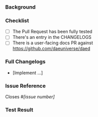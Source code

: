 <!-- NOTE: Please read the CONTRIBUTING.md guidelines before submitting your patch, and ensure you followed them all: https://github.com/daeuniverse/dae/blob/master/CONTRIBUTING.md -->

### Background

<!--- Why is this change required? What problem does it solve? -->

### Checklist

- [ ] The Pull Request has been fully tested
- [ ] There's an entry in the CHANGELOGS
- [ ] There is a user-facing docs PR against https://github.com/daeuniverse/daed

### Full Changelogs

- [Implement ...]

### Issue Reference

<!--- If it fixes an open issue, please link to the issue here. -->

Closes #_[issue number]_

### Test Result

<!--- Attach test result here. -->
